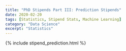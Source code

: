 ```yaml
---
title: "PhD Stipends Part III: Prediction Stipends"
date: 2020-02-20
tags: [Statistics, Stipend Stats, Machine Learning]
category: "Data Science"
excerpt: "Statistics"
---
```


{% include stipend_prediction.html %}
